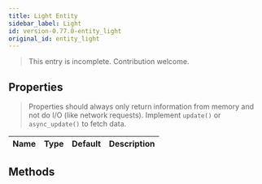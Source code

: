 ```yaml
---
title: Light Entity
sidebar_label: Light
id: version-0.77.0-entity_light
original_id: entity_light
---
```


> This entry is incomplete. Contribution welcome.

## Properties

> Properties should always only return information from memory and not do I/O (like network requests). Implement `update()` or `async_update()` to fetch data.

| Name | Type | Default | Description
| ---- | ---- | ------- | -----------

## Methods

